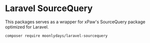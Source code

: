 # Laravel SourceQuery

This packages serves as a wrapper for xPaw's SourceQuery package optimized for Laravel.

`composer require moonlydays/laravel-sourcequery`
